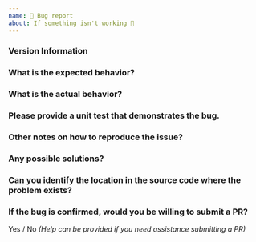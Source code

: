 ```yaml
---
name: 🐜 Bug report
about: If something isn't working 🔧
---
```


### Version Information

### What is the expected behavior?

### What is the actual behavior?

### Please provide a unit test that demonstrates the bug.

### Other notes on how to reproduce the issue?

### Any possible solutions?

### Can you identify the location in the source code where the problem exists?

### If the bug is confirmed, would you be willing to submit a PR?

Yes / No _(Help can be provided if you need assistance submitting a PR)_
